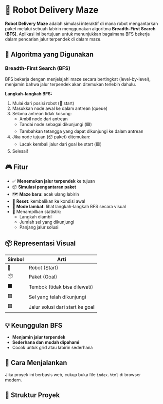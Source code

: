 # 🤖 Robot Delivery Maze

**Robot Delivery Maze** adalah simulasi interaktif di mana robot mengantarkan paket melalui sebuah labirin menggunakan algoritma **Breadth-First Search (BFS)**. Aplikasi ini bertujuan untuk menunjukkan bagaimana BFS bekerja dalam pencarian jalur terpendek di dalam maze.

## 🧠 Algoritma yang Digunakan

### Breadth-First Search (BFS)

BFS bekerja dengan menjelajahi maze secara bertingkat (level-by-level), menjamin bahwa jalur terpendek akan ditemukan terlebih dahulu.

**Langkah-langkah BFS:**

1. Mulai dari posisi robot (📍 start)
2. Masukkan node awal ke dalam antrean (queue)
3. Selama antrean tidak kosong:
   - Ambil node dari antrean
   - Tandai node sebagai dikunjungi (🟪)
   - Tambahkan tetangga yang dapat dikunjungi ke dalam antrean
4. Jika node tujuan (📦 paket) ditemukan:
   - Lacak kembali jalur dari goal ke start (🟩)
5. Selesai!

## 🎮 Fitur

- ✅ **Menemukan jalur terpendek** ke tujuan
- 📦 **Simulasi pengantaran paket**
- 🗺️ **Maze baru**: acak ulang labirin
- 🔄 **Reset**: kembalikan ke kondisi awal
- 🐌 **Mode lambat**: lihat langkah-langkah BFS secara visual
- 👣 Menampilkan statistik:
  - Langkah diambil
  - Jumlah sel yang dikunjungi
  - Panjang jalur solusi

## 📦 Representasi Visual

| Simbol | Arti |
|--------|------|
| 🤖     | Robot (Start) |
| 📦     | Paket (Goal) |
| ⬛     | Tembok (tidak bisa dilewati) |
| 🟪     | Sel yang telah dikunjungi |
| 🟩     | Jalur solusi dari start ke goal |

## 💡 Keunggulan BFS

- **Menjamin jalur terpendek**
- **Sederhana dan mudah dipahami**
- Cocok untuk grid atau labirin sederhana

## 🚀 Cara Menjalankan

Jika proyek ini berbasis web, cukup buka file `index.html` di browser modern.

## 📁 Struktur Proyek

